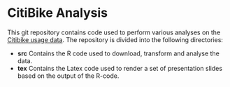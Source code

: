 # CitiBike Analysis
This git repository contains code used to perform various analyses on the [Citibike usage data](https://s3.amazonaws.com/tripdata/index.html).
The repository is divided into the following directories:
* **src** Contains the R code used to download, transform and analyse the data.
* **tex** Contains the Latex code used to render a set of presentation slides based on the output of the R-code.
